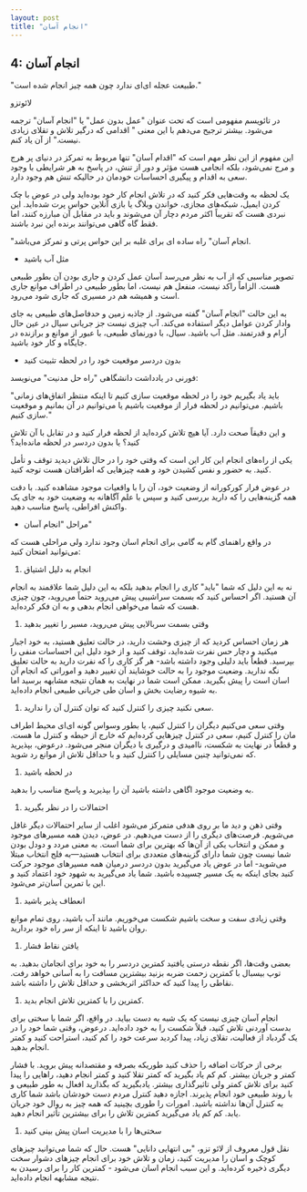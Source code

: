 ```yaml
---
layout: post
title: "انجام آسان"
---
```

4: انجام آسان
-------------

"طبیعت عجله ای‌ای ندارد چون همه چیز انجام شده است."

لائوتزو

در تائویسم مفهومی است که تحت عنوان "عمل بدون عمل" یا "انجام آسان" ترجمه
می‌شود. بیشتر ترجیح می‌دهم با این معنی " اقدامی که درگیر تلاش و تقلای
زیادی نیست." از آن یاد کنم.

این مفهوم از این نظر مهم است که "اقدام آسان" تنها مربوط به تمرکز در
دنیای پر هرج و مرج نمی‌شود، بلکه انجامی هست مؤثر و دور از تنش، در پاسخ
به هر شرایطی با وجود سعی به اقدام و پیگیری احساسات خودمان در حالیکه تنش
هم وجود دارد.

یک لحظه به وقت‌هایی فکر کنید که در تلاش انجام کار خود بوده‌اید ولی در
عوض با چک کردن ایمیل، شبکه‌های مجازی، خواندن وبلاگ یا بازی آنلاین حواس
پرت شده‌اید. این نبردی هست که تقریباً اکثر مردم دچار آن می‌شوند و باید
در مقابل آن مبارزه کنند، اما فقط گاه گاهی می‌توانند برنده این نبرد
باشند.

"انجام آسان" راه ساده ای‌ برای غلبه بر این حواس پرتی و تمرکز می‌باشد.

-   مثل آب باشید

تصویر مناسبی که از آب به نظر می‌رسد آسان عمل کردن و جاری بودن آن بطور
طبیعی هست. الزاماً راکد نیست، منفعل هم نیست، اما بطور طبیعی در اطراف
موانع جاری است و همیشه هم در مسیری که جاری شود می‌رود.

به این حالت "انجام آسان" گفته می‌شود. از جاذبه زمین و حدفاصل‌های طبیعی
به جای وادار کردن عوامل دیگر استفاده می‌کند. آب چیزی نیست جز جریانی سیال
در عین حال آرام و قدرتمند. مثل آب باشید. سیال، با دورنمای طبیعی، با عبور
از موانع و برازنده در جایگاه و کار خود باشید.

-   بدون دردسر موقعیت خود را در لحظه تثبیت کنید

فورنی در یادداشت دانشگاهی "راه حل مدنیت" می‌نویسد:

"باید یاد بگیریم خود را در لحظه موقعیت سازی کنیم تا اینکه منتظر
اتفاق‌های زمانی باشیم. می‌توانیم در لحظه فرار از موقعیت باشیم یا
می‌توانیم در آن بمانیم و موقعیت سازی کنیم."

و این دقیقاً صحت دارد. آیا هیچ تلاش کرده‌اید از لحظه فرار کنید و در
تقابل با آن تلاش کنید؟ یا بدون دردسر در لحظه مانده‌اید؟

یکی از راه‌های انجام این کار این است که وقتی خود را در حال تلاش دیدید
توقف و تأمل کنید. به حضور و نفس کشیدن خود و همه چیزهایی که اطرافتان هست
توجه کنید.

در عوض فرار کورکورانه از وضعیت خود، آن را با واقعیات موجود مشاهده کنید.
با دقت همه گزینه‌هایی را که دارید بررسی کنید و سپس با علم آگاهانه به
وضعیت خود به جای یک واکنش افراطی، پاسخ مناسب دهید.

-   مراحل "انجام آسان"

در واقع راهنمای گام به گامی برای انجام اسان وجود ندارد ولی مراحلی هست که
می‌توانید امتحان کنید:

1.  انجام به دلیل اشتیاق

نه به این دلیل که شما "باید" کاری را انجام بدهید بلکه به این دلیل شما
علاقمند به انجام آن هستید. اگر احساس کنید که بسمت سراشیبی پیش می‌روید
حتماً می‌روید، چون چیزی هست که شما می‌خواهی انجام بدهی و به ان فکر
کرده‌اید.

1.  وقتی بسمت سربالایی پیش می‌روید، مسیر را تغییر بدهید

هر زمان احساس کردید که از چیزی وحشت دارید، در حالت تعلیق هستید، به خود
اجبار میکنید و دچار حس نفرت شده‌اید، توقف کنید و از خود دلیل این احساسات
منفی را بپرسید. قطعاً باید دلیلی وجود داشته باشد- هر گز کاری را که نفرت
دارید به حالت تعلیق نگه ندارید. وضعیت موجود را به حالت خوشایند آن تغییر
دهید و اموراتی که انجام آن اسان است را پیش بگیرید. ممکن است شما در نهایت
به همان نتیجه مشابهه برسید اما به شیوه رضایت بخش و اسان طی جریانی طبیعی
انجام داده‌اید.

1.  سعی نکنید چیزی را کنترل کنید که توان کنترل آن را ندارید.

وقتی سعی می‌کنیم دیگران را کنترل کنیم، یا بطور وسواس گونه ای‌ای محیط
اطراف مان را کنترل کنیم، سعی در کنترل چیزهایی کرده‌ایم که خارج از حیطه و
کنترل ما هست. و قطعاً در نهایت به شکست، ناامیدی و درگیری با دیگران منجر
می‌شود. درعوض، بپذیرید که نمی‌توانید چنین مسایلی را کنترل کنید و با
حداقل تلاش از موانع رد شوید.

1.  در لحظه باشید

به وضعیت موجود اگاهی داشته باشید آن را بپذیرید و پاسخ مناسب را بدهید.

1.  احتمالات را در نظر بگیرید

وقتی ذهن و دید ما بر روی هدفی متمرکز می‌شود اغلب از سایر احتمالات دیگر
غافل می‌شویم. فرصت‌های دیگری را از دست می‌دهیم. در عوض، دیدن همه مسیرهای
موجود و ممکن و انتخاب یکی از آن‌ها که بهترین برای شما است. به معنی مردد
و دودل بودن شما نیست چون شما دارای گزینه‌های متعددی برای انتخاب هستید—به
فلج انتخاب مبتلا می‌شوید- اما در عوض یاد می‌گیرید بدون دردسر درمیان همه
مسیرهای موجود حرکت کنید بجای اینکه به یک مسیر چسپیده باشید. شما یاد
می‌گیرید به شهود خود اعتماد کنید و این با تمرین آسان‌تر می‌شود.

1.  انعطاف پذیر باشید

وقتی زیادی سفت و سخت باشیم شکست می‌خوریم. مانند آب باشید، روی تمام موانع
روان باشید تا اینکه از سر راه خود بردارید.

1.  یافتن نقاط فشار

بعضی وقت‌ها، اگر نقطه درستی یافتید کمترین دردسر را به خود برای انجامان
بدهید. به توپ بیسبال با کمترین زحمت ضربه بزنید بیشترین مسافت را به آسانی
خواهد رفت. نقاطی را پیدا کنید که حداکثر اثربخشی و حداقل تلاش را داشته
باشد.

1.  کمترین را با کمترین تلاش انجام بدید.

انجام آسان چیزی نیست که یک شبه به دست بیاید. در واقع، اگر شما با سختی
برای بدست آوردنی تلاش کنید، قبلاً شکست را به خود داده‌اید. درعوض، وقتی
شما خود را در یک گردباد از فعالیت، تقلای زیاد، پیدا کردید سرعت خود را کم
کنید، استراحت کنید و کمتر انجام بدهید.

برخی از حرکات اضافه را حذف کنید طوریکه بصرفه و مقتصدانه پیش بروید. با
فشار کمتر و جریان بیشتر. کم کم یاد بگیرید که کمتر تقلا کنید و کمتر انجام
دهید، راهایی را پیدا کنید برای تلاش کمتر ولی تاثیرگذاری بیشتر. یادبگیرید
که بگذارید افعال به طور طبیعی و با روند طبیعی خود انجام پذیرند. اجازه
دهید کنترل مردم دست خودشان باشد شما کاری به کنترل آن‌ها نداشته باشید.
امورات را طوری بچینید که همه چیز به روال خود جریان یابد. کم کم یاد
می‌گیرید کمترین تلاش را برای بیشترین تأثیر انجام دهید.

1.  سختی‌ها را با مدیریت اسان پیش بینی کنید

نقل قول معروف از لائو تزو، "بی انتهایی دانایی" هست. حال که شما می‌توانید
چیزهای کوچک و اسان را مدیریت کنید، زمان و تلاش خود برای انجام چیزهای
دشوار سخت دیگری ذخیره کرده‌اید. و این سبب انجام اسان می‌شود - کمترین کار
را برای رسیدن به نتیجه مشابهه انجام داده‌اید.
